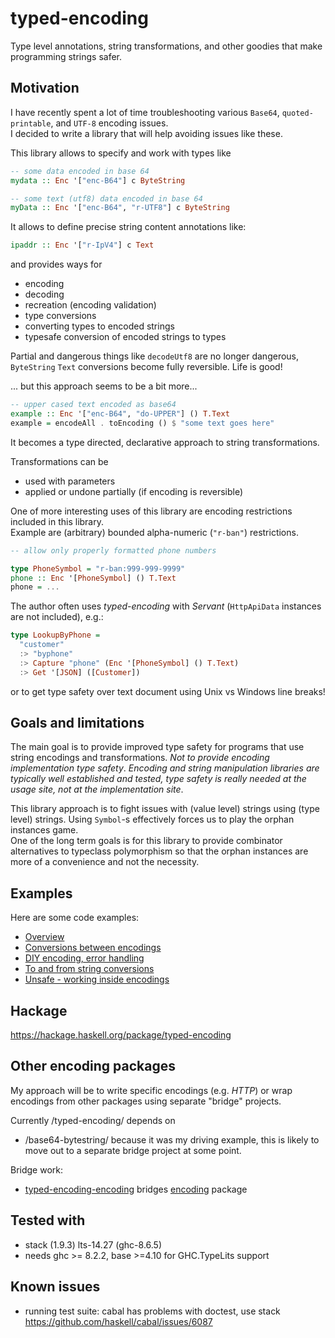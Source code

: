 # typed-encoding
Type level annotations, string transformations, and other goodies that make programming strings safer.

## Motivation
I have recently spent a lot of time troubleshooting various `Base64`, `quoted-printable`, and `UTF-8` encoding issues.  
I decided to write a library that will help avoiding issues like these.

This library allows to specify and work with types like

```Haskell
-- some data encoded in base 64
mydata :: Enc '["enc-B64"] c ByteString

-- some text (utf8) data encoded in base 64 
myData :: Enc '["enc-B64", "r-UTF8"] c ByteString
```

It allows to define precise string content annotations like:

```Haskell
ipaddr :: Enc '["r-IpV4"] c Text
```

and provides ways for 

- encoding
- decoding
- recreation (encoding validation)
- type conversions
- converting types to encoded strings
- typesafe conversion of encoded strings to types

Partial and dangerous things like `decodeUtf8` are no longer dangerous, 
`ByteString` `Text` conversions become fully reversible.  Life is good!

... but this approach seems to be a bit more...

```Haskell
-- upper cased text encoded as base64
example :: Enc '["enc-B64", "do-UPPER"] () T.Text
example = encodeAll . toEncoding () $ "some text goes here"
```

It becomes a type directed, declarative approach to string transformations.

Transformations can be

- used with parameters
- applied or undone partially (if encoding is reversible)

One of more interesting uses of this library are encoding restrictions included in this library.   
Example are (arbitrary) bounded alpha-numeric (`"r-ban"`) restrictions.

```Haskell
-- allow only properly formatted phone numbers

type PhoneSymbol = "r-ban:999-999-9999"
phone :: Enc '[PhoneSymbol] () T.Text
phone = ... 
```

The author often uses _typed-encoding_ with _Servant_ (`HttpApiData` instances are not included), e.g.:

```Haskell
type LookupByPhone = 
  "customer"
  :> "byphone"
  :> Capture "phone" (Enc '[PhoneSymbol] () T.Text)
  :> Get '[JSON] ([Customer])
```

or to get type safety over text document using Unix vs Windows line breaks!


## Goals and limitations

The main goal is to provide improved type safety for programs that use string encodings and 
transformations.  _Not to provide encoding implementation type safety_. 
_Encoding and string manipulation libraries are typically well established and tested, type safety is really needed at the usage site, not at the implementation site_.

This library approach is to fight issues with (value level) strings using (type level) strings. Using `Symbol`-s effectively forces us to play the orphan instances game.   
One of the long term goals is for this library to provide combinator alternatives to typeclass polymorphism so that the orphan instances are more of a convenience and not the necessity.  


## Examples 

Here are some code examples:

- [Overview](src/Examples/TypedEncoding/Overview.hs)
- [Conversions between encodings](src/Examples/TypedEncoding/Conversions.hs)
- [DIY encoding, error handling](src/Examples/TypedEncoding/Instances/DiySignEncoding.hs)
- [To and from string conversions](src/Examples/TypedEncoding/ToEncString.hs)
- [Unsafe - working inside encodings](src/Examples/TypedEncoding/Unsafe.hs)
 

## Hackage

https://hackage.haskell.org/package/typed-encoding

## Other encoding packages

My approach will be to write specific encodings (e.g. _HTTP_) or wrap encodings from other packages using separate "bridge" projects.

Currently /typed-encoding/ depends on

- /base64-bytestring/ because it was my driving example, this is likely to move out to a separate bridge project at some point. 

Bridge work:

- [typed-encoding-encoding](https://github.com/rpeszek/typed-encoding-encoding) bridges [encoding](https://github.com/dmwit/encoding) package 


## Tested with

- stack (1.9.3) lts-14.27 (ghc-8.6.5)
- needs ghc >= 8.2.2, base >=4.10 for GHC.TypeLits support

## Known issues

- running test suite: cabal has problems with doctest, use stack  
   https://github.com/haskell/cabal/issues/6087   
